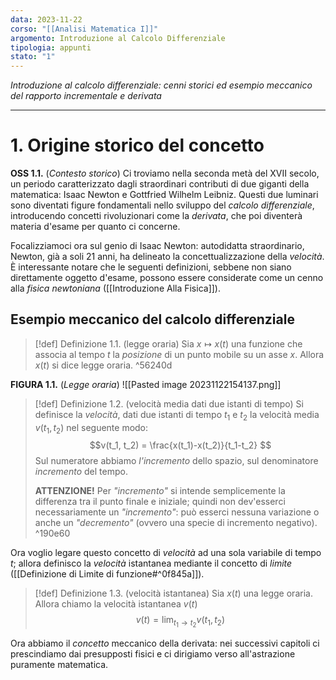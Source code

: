 ```yaml
---
data: 2023-11-22
corso: "[[Analisi Matematica I]]"
argomento: Introduzione al Calcolo Differenziale
tipologia: appunti
stato: "1"
---
```

*Introduzione al calcolo differenziale: cenni storici ed esempio meccanico del rapporto incrementale e derivata*
- - -
# 1. Origine storico del concetto
**OSS 1.1.** (_Contesto storico_) Ci troviamo nella seconda metà del XVII secolo, un periodo caratterizzato dagli straordinari contributi di due giganti della matematica: Isaac Newton e Gottfried Wilhelm Leibniz. Questi due luminari sono diventati figure fondamentali nello sviluppo del _calcolo differenziale_, introducendo concetti rivoluzionari come la _derivata_, che poi diventerà materia d'esame per quanto ci concerne.

Focalizziamoci ora sul genio di Isaac Newton: autodidatta straordinario, Newton, già a soli 21 anni, ha delineato la concettualizzazione della _velocità_. È interessante notare che le seguenti definizioni, sebbene non siano direttamente oggetto d'esame, possono essere considerate come un cenno alla _fisica newtoniana_ ([[Introduzione Alla Fisica]]). 
## Esempio meccanico del calcolo differenziale
> [!def] Definizione 1.1. (legge oraria)
> Sia $x \mapsto x(t)$ una funzione che associa al tempo $t$ la *posizione* di un punto mobile su un asse $x$.
> Allora $x(t)$ si dice legge oraria. 
^56240d

**FIGURA 1.1.** (*Legge oraria*)
![[Pasted image 20231122154137.png]]

> [!def] Definizione 1.2. (velocità media dati due istanti di tempo)
> Si definisce la *velocità*, dati due istanti di tempo $t_1$ e $t_2$ la velocità media $v(t_1, t_2)$ nel seguente modo:
> $$v(t_1, t_2) = \frac{x(t_1)-x(t_2)}{t_1-t_2} $$
> Sul numeratore abbiamo *l'incremento* dello spazio, sul denominatore *incremento* del tempo.
> 
> **ATTENZIONE!** Per *"incremento"* si intende semplicemente la differenza tra il punto finale e iniziale; quindi non dev'esserci necessariamente un *"incremento"*: può esserci nessuna variazione o anche un *"decremento"* (ovvero una specie di incremento negativo).
^190e60

Ora voglio legare questo concetto di *velocità* ad una sola variabile di tempo $t$; allora definisco la *velocità* istantanea mediante il concetto di *limite* ([[Definizione di Limite di funzione#^0f845a]]).
> [!def] Definizione 1.3. (velocità istantanea)
> Sia $x(t)$ una legge oraria.
> Allora chiamo la velocità istantanea $v(t)$
> $$v(t) = \lim_{t_1 \to t_2} v(t_1,t_2) $$

Ora abbiamo il *concetto* meccanico della derivata: nei successivi capitoli ci prescindiamo dai presupposti fisici e ci dirigiamo verso all'astrazione puramente matematica.